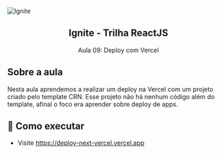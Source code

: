 <img alt="Ignite" src="https://i.imgur.com/eCVyxxy.png">
<h2 align="center">
  Ignite - Trilha ReactJS
</h2>
<p align="center">
  Aula 09: Deploy com Vercel
</p>

## Sobre a aula

Nesta aula aprendemos a realizar um deploy na Vercel com um projeto criado pelo template CRN. Esse projeto não há nenhum código além do template, afinal o foco era aprender sobre deploy de apps.

## 🚀 Como executar

- Visite https://deploy-next-vercel.vercel.app
